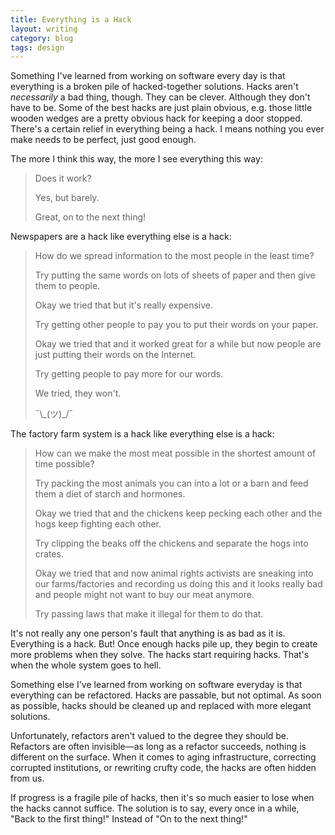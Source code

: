 ```yaml
---
title: Everything is a Hack
layout: writing
category: blog
tags: design
---
```


Something I've learned from working on software every day is that everything is a broken pile of hacked-together solutions.
Hacks aren't _necessarily_ a bad thing, though.
They can be clever.
Although they don't have to be.
Some of the best hacks are just plain obvious, e.g. those little wooden wedges are a pretty obvious hack for keeping a door stopped.
There's a certain relief in everything being a hack.
I means nothing you ever make needs to be perfect, just good enough.

The more I think this way, the more I see everything this way:

<blockquote class="dialog">
    <p class="call">Does it work?</p>
    <p class="response">Yes, but barely.</p>
    <p class="call">Great, on to the next thing!</p>
</blockquote>

Newspapers are a hack like everything else is a hack:

<blockquote class="dialog">
    <p class="call">How do we spread information to the most people in the least time?</p>
    <p class="response">Try putting the same words on lots of sheets of paper and then give them to people.</p>
    <p class="call">Okay we tried that but it's really expensive.</p>
    <p class="response">Try getting other people to pay you to put their words on your paper.</p>
    <p class="call">Okay we tried that and it worked great for a while but now people are just putting their words on the Internet.</p>
    <p class="response">Try getting people to pay more for our words.</p>
    <p class="call">We tried, they won't.</p>
    <p class="response">¯\_(ツ)_/¯</p>
</blockquote>

The factory farm system is a hack like everything else is a hack:

<blockquote class="dialog">
    <p class="call">How can we make the most meat possible in the shortest amount of time possible?</p>
    <p class="response">Try packing the most animals you can into a lot or a barn and feed them a diet of starch and hormones.</p>
    <p class="call">Okay we tried that and the chickens keep pecking each other and the hogs keep fighting each other.</p>
    <p class="response">Try clipping the beaks off the chickens and separate the hogs into crates.</p>
    <p class="call">Okay we tried that and now animal rights activists are sneaking into our farms/factories and recording us doing this and it looks really bad and people might not want to buy our meat anymore.</p>
    <p class="response">Try passing laws that make it illegal for them to do that.</p>
</blockquote>

It's not really any one person's fault that anything is as bad as it is.
Everything is a hack.
But!
Once enough hacks pile up, they begin to create more problems when they solve.
The hacks start requiring hacks.
That's when the whole system goes to hell.

Something else I've learned from working on software everyday is that everything can be refactored.
Hacks are passable, but not optimal.
As soon as possible, hacks should be cleaned up and replaced with more elegant solutions.

Unfortunately, refactors aren't valued to the degree they should be.
Refactors are often invisible—as long as a refactor succeeds, nothing is different on the surface.
When it comes to aging infrastructure, correcting corrupted institutions, or rewriting crufty code, the hacks are often hidden from us.

If progress is a fragile pile of hacks, then it's so much easier to lose when the hacks cannot suffice.
The solution is to say, every once in a while, "Back to the first thing!"
Instead of "On to the next thing!"
